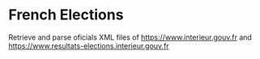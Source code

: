# French Elections
Retrieve and parse oficials XML files of https://www.interieur.gouv.fr and https://www.resultats-elections.interieur.gouv.fr
